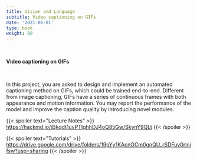 ```yaml
---
title: Vision and Language
subtitle: Video captioning on GIFs
date: '2021-01-01'
type: book
weight: 80
---
```


<br>

**Video captioning on GIFs**

<br>

In this project, you are asked to design and implement an automated captioning method on GIFs, which could be trained 
end-to-end. Different from image captioning, GIFs have a series of continuous frames with both appearance and motion 
information. You may report the performance of the model and improve the caption quality by introducing novel modules.

{{< spoiler text="Lecture Notes" >}}
    https://hackmd.io/@kqdt1uvPTIqhhDJ4oQ85Gw/SkynY9QLt
{{< /spoiler >}}

{{< spoiler text="Tutorials" >}}
    https://drive.google.com/drive/folders/19pYy1KAcnOCm0gnQU_rSDFuy0rlnifsw?usp=sharing
{{< /spoiler >}}
